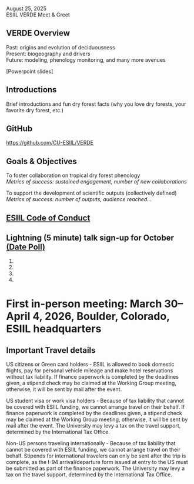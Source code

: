 August 25, 2025  
ESIIL VERDE Meet & Greet

## VERDE Overview

Past: origins and evolution of deciduousness  
Present: biogeography and drivers  
Future: modeling, phenology monitoring, and many more avenues  

[Powerpoint slides]

## Introductions

Brief introductions and fun dry forest facts (why you love dry forests, your favorite dry forest, etc.)
	
## GitHub

https://github.com/CU-ESIIL/VERDE

## Goals & Objectives

To foster collaboration on tropical dry forest phenology  
_Metrics of success: sustained engagement, number of new collaborations_

To support the development of scientific outputs (collectively defined)  
_Metrics of success: number of outputs, audience reached…_

## [ESIIL Code of Conduct](http://docs/resources/code-of-conduct.md)

## Lightning (5 minute) talk sign-up for October [(Date Poll)](https://whenisgood.net/4xyntj7)
1. 
2.
3.
4. 
	
# First in-person meeting: March 30–April 4, 2026, Boulder, Colorado, ESIIL headquarters

## Important Travel details

US citizens or Green card holders - ESIIL is allowed to book domestic flights, pay for personal vehicle mileage and make hotel reservations without tax liability. If finance paperwork is completed by the deadlines given, a stipend check may be claimed at the Working Group meeting, otherwise, it will be sent by mail after the event.

US student visa or work visa holders - Because of tax liability that cannot be covered with ESIIL funding, we cannot arrange travel on their behalf. If finance paperwork is completed by the deadlines given, a stipend check may be claimed at the Working Group meeting, otherwise, it will be sent by mail after the event. The University may levy a tax on the travel support, determined by the International Tax Office.

Non-US persons traveling internationally - Because of tax liability that cannot be covered with ESIIL funding, we cannot arrange travel on their behalf. Stipends for international travelers can only be sent after the trip is complete, as the I-94 arrival/departure form issued at entry to the US must be submitted as part of the finance paperwork. The University may levy a tax on the travel support, determined by the International Tax Office.
